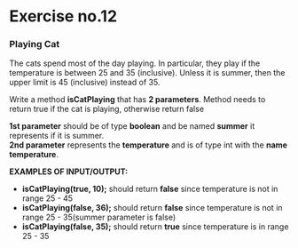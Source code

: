 # Exercise no.12
### Playing Cat

The cats spend most of the day playing. In particular, they play if the temperature is between 25 and 35 (inclusive). Unless it is summer, then the upper limit is 45 (inclusive) instead of 35.

Write a method **isCatPlaying** that has **2 parameters**. Method needs to return true if the cat is playing, otherwise return false

**1st parameter** should be of type **boolean** and be named **summer** it represents if it is summer.   
**2nd parameter** represents the **temperature** and is of type int with the **name temperature**.

**EXAMPLES OF INPUT/OUTPUT:**
- **isCatPlaying(true, 10);** should return **false** since temperature is not in range 25 - 45
- **isCatPlaying(false, 36);** should return **false** since temperature is not in range 25 - 35(summer parameter is false)
- **isCatPlaying(false, 35);** should return **true** since temperature is in range 25 - 35